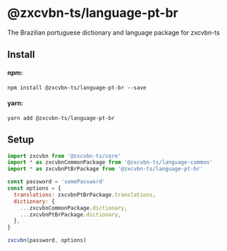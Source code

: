 # @zxcvbn-ts/language-pt-br

The Brazilian portuguese dictionary and language package for zxcvbn-ts

## Install

#### npm:

`npm install @zxcvbn-ts/language-pt-br --save`

#### yarn:

`yarn add @zxcvbn-ts/language-pt-br`

## Setup

```js
import zxcvbn from '@zxcvbn-ts/core'
import * as zxcvbnCommonPackage from '@zxcvbn-ts/language-common'
import * as zxcvbnPtBrPackage from '@zxcvbn-ts/language-pt-br'

const password = 'somePassword'
const options = {
  translations: zxcvbnPtBrPackage.translations,
  dictionary: {
    ...zxcvbnCommonPackage.dictionary,
    ...zxcvbnPtBrPackage.dictionary,
  },
}

zxcvbn(password, options)
```
